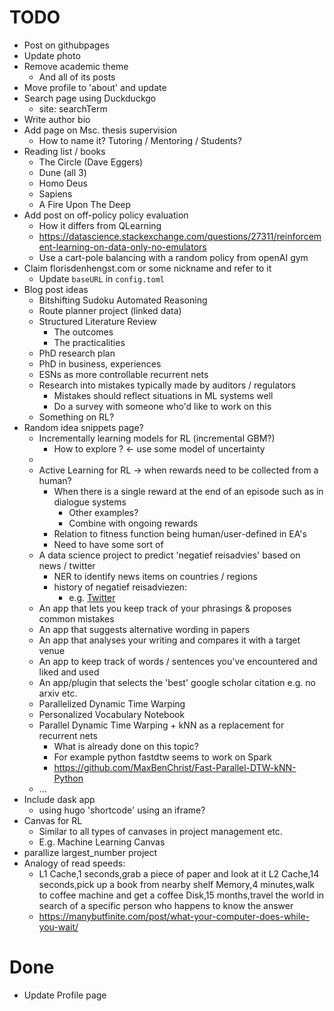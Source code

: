 # TODO
* Post on githubpages
* Update photo
* Remove academic theme
  * And all of its posts
* Move profile to 'about' and update
* Search page using Duckduckgo
  * site:<url> searchTerm
* Write author bio
* Add page on Msc. thesis supervision
  * How to name it? Tutoring / Mentoring / Students?
* Reading list / books
  * The Circle (Dave Eggers)
  * Dune (all 3)
  * Homo Deus
  * Sapiens
  * A Fire Upon The Deep
* Add post on off-policy policy evaluation
  * How it differs from QLearning
  * https://datascience.stackexchange.com/questions/27311/reinforcement-learning-on-data-only-no-emulators 
  * Use a cart-pole balancing with a random policy from openAI gym
* Claim florisdenhengst.com or some nickname and refer to it
  * Update `baseURL` in ``config.toml``
* Blog post ideas
  * Bitshifting Sudoku Automated Reasoning
  * Route planner project (linked data)
  * Structured Literature Review
    * The outcomes
    * The practicalities
  * PhD research plan
  * PhD in business, experiences
  * ESNs as more controllable recurrent nets
  * Research into mistakes typically made by auditors / regulators
    * Mistakes should reflect situations in ML systems well
    * Do a survey with someone who'd like to work on this
  * Something on RL?
* Random idea snippets page?
  * Incrementally learning models for RL (incremental GBM?)
    * How to explore ? <- use some model of uncertainty
  * 
  * Active Learning for RL -> when rewards need to be collected from a human?
    * When there is a single reward at the end of an episode such as in dialogue systems
      * Other examples?
      * Combine with ongoing rewards
    * Relation to fitness function being human/user-defined in EA's
    * Need to have some sort of
  * A data science project to predict 'negatief reisadvies' based on news / twitter
    * NER to identify news items on countries / regions
    * history of negatief reisadviezen:
      * e.g. [Twitter](https://twitter.com/search?l=&q=Reisadvies%20from%3A247BZ%20until%3A2016-01-01&src=typd)
  * An app that lets you keep track of your phrasings & proposes common mistakes
  * An app that suggests alternative wording in papers
  * An app that analyses your writing and compares it with a target venue
  * An app to keep track of words / sentences you've encountered and liked and used
  * An app/plugin that selects the 'best' google scholar citation e.g. no arxiv etc.
  * Parallelized Dynamic Time Warping
  * Personalized Vocabulary Notebook
  * Parallel Dynamic Time Warping + kNN as a replacement for recurrent nets
    * What is already done on this topic?
    * For example python fastdtw seems to work on Spark
    * https://github.com/MaxBenChrist/Fast-Parallel-DTW-kNN-Python
  * ...
* Include dask app
  * using hugo 'shortcode' using an iframe?
* Canvas for RL
  * Similar to all types of canvases in project management etc.
  * E.g. Machine Learning Canvas
* parallize largest_number project
* Analogy of read speeds:
  * L1 Cache,1 seconds,grab a piece of paper and look at it
	L2 Cache,14 seconds,pick up a book from nearby shelf
	Memory,4 minutes,walk to coffee machine and get a coffee
	Disk,15 months,travel the world in search of a specific person who happens to know the answer
  * https://manybutfinite.com/post/what-your-computer-does-while-you-wait/

# Done
* Update Profile page
